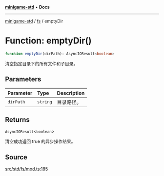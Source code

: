 [**minigame-std**](../../../index.md) • **Docs**

***

[minigame-std](../../../index.md) / [fs](../index.md) / emptyDir

# Function: emptyDir()

```ts
function emptyDir(dirPath): AsyncIOResult<boolean>
```

清空指定目录下的所有文件和子目录。

## Parameters

| Parameter | Type | Description |
| :------ | :------ | :------ |
| `dirPath` | `string` | 目录路径。 |

## Returns

`AsyncIOResult`\<`boolean`\>

清空成功返回 true 的异步操作结果。

## Source

[src/std/fs/mod.ts:185](https://github.com/JiangJie/minigame-std/blob/fe87039c9bf9e09f2936bdac3b9a02fcf5e4b50c/src/std/fs/mod.ts#L185)
